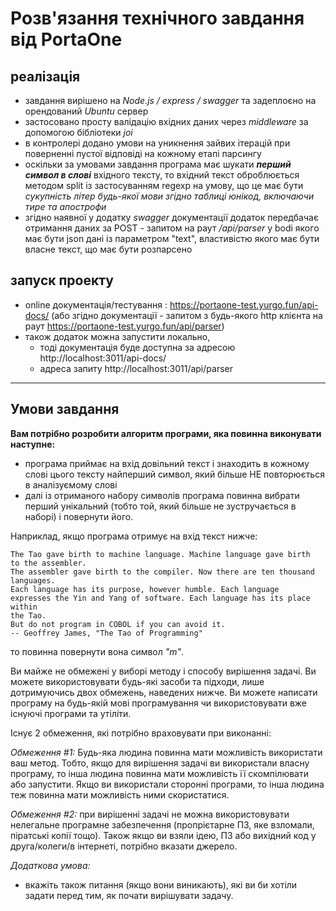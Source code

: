 # Розв'язання технічного завдання від PortaOne

## реалізація

- завдання вирішено на _Node.js / express / swagger_ та задеплоєно на орендований _Ubuntu_ сервер
- застосовано просту валідацію вхідних даних через _middleware_ за допомогою бібліотеки _joi_
- в контролері додано умови на уникнення зайвих ітерацій при поверненні пустої відповіді на кожному етапі парсингу
- оскільки за умовами завдання програма має шукати **_перший символ в слові_** вхідного тексту, то вхідний текст оброблюється методом split із застосуванням regexp на умову, що це має бути _сукупність літер будь-якої мови згідно таблиці юнікод, включаючи тире та апострофи_
- згідно наявної у додатку _swagger_ документації додаток передбачає отримання даних за POST - запитом на раут _/api/parser_ у bodi якого має бути json дані із параметром "text", властивістю якого має бути власне текст, що має бути розпарсено

## запуск проекту

- online документація/тестування : https://portaone-test.yurgo.fun/api-docs/ (або згідно документації - запитом з будь-якого http клієнта на раут https://portaone-test.yurgo.fun/api/parser)
- також додаток можна запустити локально,
  - тоді документація буде доступна за адресою http://localhost:3011/api-docs/
  - адреса запиту http://localhost:3011/api/parser

---

## Умови завдання

**Вам потрібно розробити алгоритм програми, яка повинна виконувати наступне:**

- програма приймає на вхід довільний текст і знаходить в кожному слові цього тексту
  найперший символ, який більше НЕ повторюється в аналізуємому слові
- далі із отриманого набору символів програма повинна вибрати перший унікальний
  (тобто той, який більше не зустручається в наборі) і повернути його.

Наприклад, якщо програма отримує на вхід текст нижче:

```
The Tao gave birth to machine language. Machine language gave birth
to the assembler.
The assembler gave birth to the compiler. Now there are ten thousand
languages.
Each language has its purpose, however humble. Each language
expresses the Yin and Yang of software. Each language has its place within
the Tao.
But do not program in COBOL if you can avoid it.
-- Geoffrey James, "The Tao of Programming"
```

то повинна повернути вона символ _"m"_.

Ви майже не обмежені у виборі методу і способу вирішення задачі. Ви можете використовувати
будь-які засоби та підходи, лише дотримуючись двох обмежень, наведених нижче. Ви можете
написати програму на будь-якій мові програмування чи використовувати вже існуючі програми та утіліти.

Існує 2 обмеження, які потрібно враховувати при виконанні:

_Обмеження #1:_
Будь-яка людина повинна мати можливість використати ваш метод. Тобто, якщо для вирішення
задачі ви використали власну програму, то інша людина повинна мати можливість її скомпілювати
або запустити. Якщо ви використали сторонні програми, то інша людина теж повинна мати можливість ними скористатися.

_Обмеження #2:_
при вирішенні задачі не можна використовувати нелегальне програмне забезпечення (пропрієтарне
ПЗ, яке взломали, піратські копії тощо). Також якщо ви взяли ідею, ПЗ або вихідний код у друга/колеги/в
інтернеті, потрібно вказати джерело.

_Додаткова умова:_

- вкажіть також питання (якщо вони виникають), які ви би хотіли задати перед тим, як почати вирішувати задачу.

